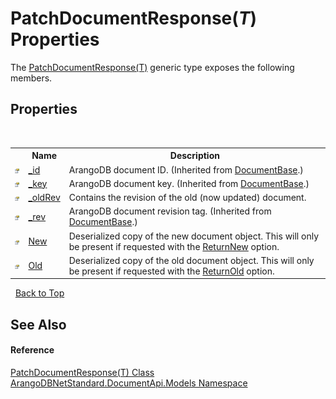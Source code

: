 # PatchDocumentResponse(*T*) Properties
 

The <a href="4b6daef7-1148-0edc-6f22-0e7492fedec1">PatchDocumentResponse(T)</a> generic type exposes the following members.


## Properties
&nbsp;<table><tr><th></th><th>Name</th><th>Description</th></tr><tr><td>![Public property](media/pubproperty.gif "Public property")</td><td><a href="a0476557-4a19-0eae-f9e6-bf05599ad283">_id</a></td><td>
ArangoDB document ID.
 (Inherited from <a href="a5eaa0e0-20e6-6527-df46-e76faa3ec20a">DocumentBase</a>.)</td></tr><tr><td>![Public property](media/pubproperty.gif "Public property")</td><td><a href="12b077b9-8dd6-3303-069d-e132c7a8c710">_key</a></td><td>
ArangoDB document key.
 (Inherited from <a href="a5eaa0e0-20e6-6527-df46-e76faa3ec20a">DocumentBase</a>.)</td></tr><tr><td>![Public property](media/pubproperty.gif "Public property")</td><td><a href="6b400e81-d09d-f8da-c81e-964e32f1a59e">_oldRev</a></td><td>
Contains the revision of the old (now updated) document.</td></tr><tr><td>![Public property](media/pubproperty.gif "Public property")</td><td><a href="94e9ac20-6fa8-2d8d-8804-795d19fe03ec">_rev</a></td><td>
ArangoDB document revision tag.
 (Inherited from <a href="a5eaa0e0-20e6-6527-df46-e76faa3ec20a">DocumentBase</a>.)</td></tr><tr><td>![Public property](media/pubproperty.gif "Public property")</td><td><a href="1091fdae-2d3b-e83e-5832-3405de959c3f">New</a></td><td>
Deserialized copy of the new document object. This will only be present if requested with the <a href="2a88ae3b-0c69-e5c0-787e-5a346a84e9d4">ReturnNew</a> option.</td></tr><tr><td>![Public property](media/pubproperty.gif "Public property")</td><td><a href="93879a42-d873-0296-9e1d-b0e1cf1e9ce1">Old</a></td><td>
Deserialized copy of the old document object. This will only be present if requested with the <a href="29c7a66d-824f-708e-a066-bb4f01fc4c5a">ReturnOld</a> option.</td></tr></table>&nbsp;
<a href="#patchdocumentresponse(*t*)-properties">Back to Top</a>

## See Also


#### Reference
<a href="4b6daef7-1148-0edc-6f22-0e7492fedec1">PatchDocumentResponse(T) Class</a><br /><a href="81a73561-cfc6-64b8-9923-29f0333f4867">ArangoDBNetStandard.DocumentApi.Models Namespace</a><br />